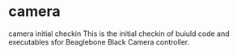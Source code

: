 # camera
camera initial checkin
This is the initial checkin of buiuld code and executables sfor Beaglebone Black Camera controller.
